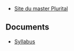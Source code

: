   - [Site du master Plurital](http://plurital.org)

## Documents

  - [Syllabus](https://github.com/LoicGrobol/intro-fouille-textes/releases/download/stable/syllabus.pdf)
